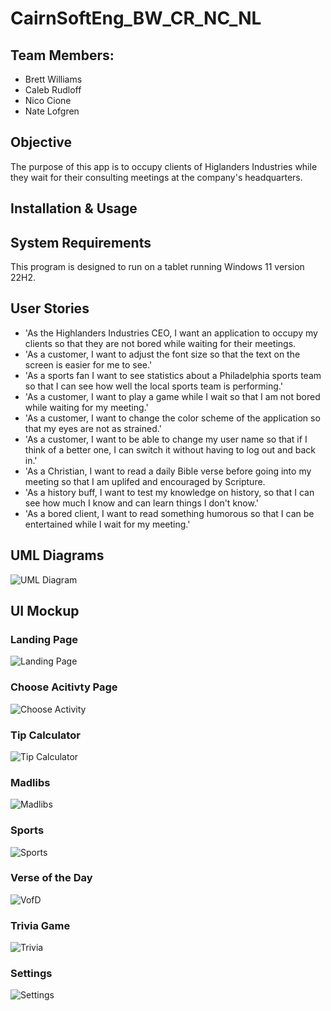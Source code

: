 # CairnSoftEng_BW_CR_NC_NL

## Team Members:
- Brett Williams
- Caleb Rudloff
- Nico Cione
- Nate Lofgren

## Objective
The purpose of this app is to occupy clients of Higlanders Industries while they wait for their consulting meetings at the company's headquarters.

## Installation & Usage

## System Requirements
This program is designed to run on a tablet running Windows 11 version 22H2.

## User Stories
- 'As the Highlanders Industries CEO, I want an application to occupy my clients so that they are not bored while waiting for their meetings.
- 'As a customer, I want to adjust the font size so that the text on the screen is easier for me to see.'
- 'As a sports fan I want to see statistics about a Philadelphia sports team so that I can see how well the local sports team is performing.'
- 'As a customer, I want to play a game while I wait so that I am not bored while waiting for my meeting.'
- 'As a customer, I want to change the color scheme of the application so that my eyes are not as strained.'
- 'As a customer, I want to be able to change my user name so that if I think of a better one, I can switch it without having to log out and back in.'
- 'As a Christian, I want to read a daily Bible verse before going into my meeting so that I am uplifed and encouraged by Scripture.
- 'As a history buff, I want to test my knowledge on history, so that I can see how much I know and can learn things I don't know.'
- 'As a bored client, I want to read something humorous so that I can be entertained while I wait for my meeting.'

## UML Diagrams
![UML Diagram](https://github.com/Brettw347/CairnSoftEngFinal_BW_CR_NC_NL/blob/main/UML%20java%20class%20diagram.jpg)

## UI Mockup
### Landing Page
![Landing Page](https://github.com/Brettw347/CairnSoftEngFinal_BW_CR_NC_NL/blob/main/UI%20Mockups/Landing%20Page.png)

### Choose Acitivty Page
![Choose Activity](https://github.com/Brettw347/CairnSoftEngFinal_BW_CR_NC_NL/blob/main/UI%20Mockups/Choose%20Activity.png)

### Tip Calculator
![Tip Calculator](https://github.com/Brettw347/CairnSoftEngFinal_BW_CR_NC_NL/blob/main/UI%20Mockups/Tip%20Calculator.png)

### Madlibs
![Madlibs](https://github.com/Brettw347/CairnSoftEngFinal_BW_CR_NC_NL/blob/main/UI%20Mockups/Madlibs.png)

### Sports 
![Sports](https://github.com/Brettw347/CairnSoftEngFinal_BW_CR_NC_NL/blob/main/UI%20Mockups/Sports.png)

### Verse of the Day
![VofD](https://github.com/Brettw347/CairnSoftEngFinal_BW_CR_NC_NL/blob/main/UI%20Mockups/Verse%20of%20the%20Day.png)

### Trivia Game
![Trivia](https://github.com/Brettw347/CairnSoftEngFinal_BW_CR_NC_NL/blob/main/UI%20Mockups/Trivia.png)

### Settings
![Settings](https://github.com/Brettw347/CairnSoftEngFinal_BW_CR_NC_NL/blob/main/UI%20Mockups/Settings.png)
